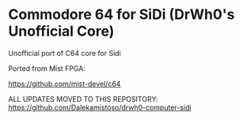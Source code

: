 # Commodore 64 for SiDi (DrWh0's Unofficial Core)

Unofficial port of C64 core for Sidi

Ported from Mist FPGA:

https://github.com/mist-devel/c64

ALL UPDATES MOVED TO THIS REPOSITORY:
https://github.com/Dalekamistoso/drwh0-computer-sidi
